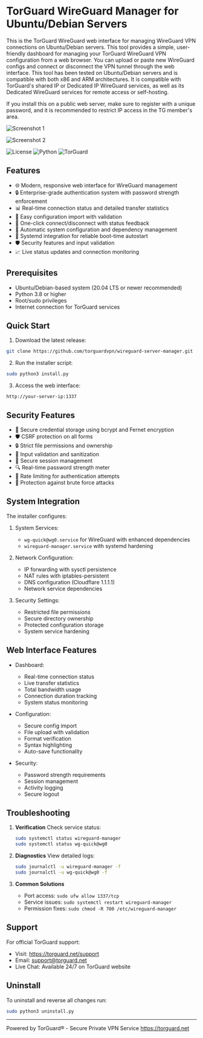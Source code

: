 # TorGuard WireGuard Manager for Ubuntu/Debian Servers

This is the TorGuard WireGuard web interface for managing WireGuard VPN connections on Ubuntu/Debian servers. This tool provides a simple, user-friendly dashboard for managing your TorGuard WireGuard VPN configuration from a web browser. You can upload or paste new WireGuard configs and connect or disconnect the VPN tunnel through the web interface. This tool has been tested on Ubuntu/Debian servers and is compatible with both x86 and ARM architectures. It is compatible with TorGuard's shared IP or Dedicated IP WireGuard services, as well as its Dedicated WireGuard services for remote access or self-hosting.

If you install this on a public web server, make sure to register with a unique password, and it is recommended to restrict IP access in the TG member's area.

![Screenshot 1](https://gittylab.com/ben/TorGuard_WireGuard/raw/branch/main/static/screenshot1.png)

![Screenshot 2](https://gittylab.com/ben/TorGuard_WireGuard/raw/branch/main/static/screenshot2.png)

![License](https://img.shields.io/badge/license-MIT-blue.svg)
![Python](https://img.shields.io/badge/python-3.8+-blue.svg)
![TorGuard](https://img.shields.io/badge/TorGuard-Official-green.svg)

## Features

- 🌐 Modern, responsive web interface for WireGuard management
- 🔒 Enterprise-grade authentication system with password strength enforcement
- 📊 Real-time connection status and detailed transfer statistics
- 🔄 Easy configuration import with validation
- 🚀 One-click connect/disconnect with status feedback
- 🔧 Automatic system configuration and dependency management
- 🎯 Systemd integration for reliable boot-time autostart
- 🛡️ Security features and input validation
- 📈 Live status updates and connection monitoring

## Prerequisites

- Ubuntu/Debian-based system (20.04 LTS or newer recommended)
- Python 3.8 or higher
- Root/sudo privileges
- Internet connection for TorGuard services

## Quick Start

1. Download the latest release:
```bash
git clone https://github.com/torguardvpn/wireguard-server-manager.git
```

2. Run the installer script:
```bash
sudo python3 install.py
```

3. Access the web interface:
```
http://your-server-ip:1337
```

## Security Features

- 🔐 Secure credential storage using bcrypt and Fernet encryption
- 🛡️ CSRF protection on all forms
- 🔒 Strict file permissions and ownership
- 🚫 Input validation and sanitization
- 🔑 Secure session management
- 🔍 Real-time password strength meter
- 🚦 Rate limiting for authentication attempts
- 🛑 Protection against brute force attacks

## System Integration

The installer configures:

1. System Services:
   - `wg-quick@wg0.service` for WireGuard with enhanced dependencies
   - `wireguard-manager.service` with systemd hardening

2. Network Configuration:
   - IP forwarding with sysctl persistence
   - NAT rules with iptables-persistent
   - DNS configuration (Cloudflare 1.1.1.1)
   - Network service dependencies

3. Security Settings:
   - Restricted file permissions
   - Secure directory ownership
   - Protected configuration storage
   - System service hardening

## Web Interface Features

- Dashboard:
  - Real-time connection status
  - Live transfer statistics
  - Total bandwidth usage
  - Connection duration tracking
  - System status monitoring

- Configuration:
  - Secure config import
  - File upload with validation
  - Format verification
  - Syntax highlighting
  - Auto-save functionality

- Security:
  - Password strength requirements
  - Session management
  - Activity logging
  - Secure logout

## Troubleshooting

1. **Verification**
   Check service status:
   ```bash
   sudo systemctl status wireguard-manager
   sudo systemctl status wg-quick@wg0
   ```

2. **Diagnostics**
   View detailed logs:
   ```bash
   sudo journalctl -u wireguard-manager -f
   sudo journalctl -u wg-quick@wg0 -f
   ```

3. **Common Solutions**
   - Port access: `sudo ufw allow 1337/tcp`
   - Service issues: `sudo systemctl restart wireguard-manager`
   - Permission fixes: `sudo chmod -R 700 /etc/wireguard-manager`

## Support

For official TorGuard support:
- Visit: https://torguard.net/support
- Email: support@torguard.net
- Live Chat: Available 24/7 on TorGuard website

## Uninstall

To uninstall and reverse all changes run:
```bash
sudo python3 uninstall.py
```

---

Powered by TorGuard® - Secure Private VPN Service
https://torguard.net
